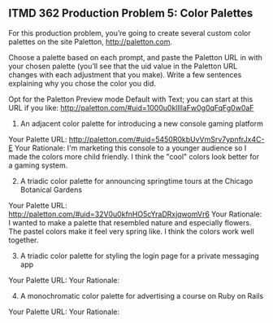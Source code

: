 ## ITMD 362 Production Problem 5: Color Palettes

For this production problem, you’re going to create several custom color palettes on the site Paletton, http://paletton.com.

Choose a palette based on each prompt, and paste the Paletton URL in with your chosen palette (you’ll see that the uid value in the Paletton URL changes with each adjustment that you make). Write a few sentences explaining why you chose the color you did.

Opt for the Paletton Preview mode Default with Text; you can start at this URL if you like: http://paletton.com/#uid=1000u0kllllaFw0g0qFqFg0w0aF

1. An adjacent color palette for introducing a new console gaming platform

Your Palette URL: http://paletton.com/#uid=5450R0kbUvVmSrv7ypnfrJx4C-E
Your Rationale: I'm marketing this console to a younger audience so I made the colors more child friendly.
I think the "cool" colors look better for a gaming system.

2. A triadic color palette for announcing springtime tours at the Chicago Botanical Gardens

Your Palette URL: http://paletton.com/#uid=32V0u0kfnHO5cYraDRxjqwomVr6
Your Rationale: I wanted to make a palette that resembled nature and especially flowers.
The pastel colors make it feel very spring like. I think the colors work well together.

3. A triadic color palette for styling the login page for a private messaging app

Your Palette URL:
Your Rationale:

4. A monochromatic color palette for advertising a course on Ruby on Rails

Your Palette URL:
Your Rationale:
